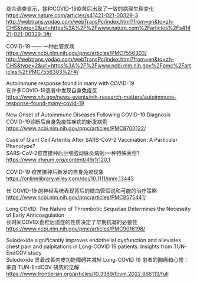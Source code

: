 综合调查显示，接种COVID-19疫苗后出现了一致的病理生理变化  
https://www.nature.com/articles/s41421-021-00329-3  
http://webtrans.yodao.com/webTransPc/index.html?from=en&to=zh-CHS&type=2&url=https%3A%2F%2Fwww.nature.com%2Farticles%2Fs41421-021-00329-3#/  

COVID-19 —— 一种血管疾病  
https://www.ncbi.nlm.nih.gov/pmc/articles/PMC7556303/  
http://webtrans.yodao.com/webTransPc/index.html?from=en&to=zh-CHS&type=2&url=https%3A%2F%2Fwww.ncbi.nlm.nih.gov%2Fpmc%2Farticles%2FPMC7556303%2F#/  

Autoimmune response found in many with COVID-19  
在许多COVID-19患者中发现自身免疫反  
https://www.nih.gov/news-events/nih-research-matters/autoimmune-response-found-many-covid-19  

New Onset of Autoimmune Diseases Following COVID-19 Diagnosis  
COVID-19诊断后自身免疫性疾病的新发病例  
https://www.ncbi.nlm.nih.gov/pmc/articles/PMC8700122/  

Case of Giant Cell Arteritis After SARS-CoV-2 Vaccination: A Particular Phenotype?  
SARS-CoV-2疫苗接种后巨细胞动脉炎病例:一种特殊表型?  
https://www.jrheum.org/content/49/1/120.1  

COVID-19 疫苗接种后新发的自身免疫现象  
https://onlinelibrary.wiley.com/doi/10.1111/imm.13443  


长 COVID-19 的神经系统表现背后的微血管假说和可能的治疗策略  
https://www.ncbi.nlm.nih.gov/pmc/articles/PMC8575441/

Long COVID: The Nature of Thrombotic Sequelae Determines the Necessity of Early Anticoagulation  
长时间COVID:血栓后遗症的性质决定了早期抗凝的必要性  
https://www.ncbi.nlm.nih.gov/pmc/articles/PMC9016198/


Sulodexide significantly improves endothelial dysfunction and alleviates chest pain and palpitations in Long-COVID 19 patients: Insights from TUN-EndCOV study  
Sulodexide 显着改善内皮功能障碍并减轻 Long-COVID 19 患者的胸痛和心悸：来自 TUN-EndCOV 研究的见解 
https://www.frontiersin.org/articles/10.3389/fcvm.2022.866113/full

